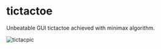 # tictactoe
Unbeatable GUI tictactoe achieved with minimax algorithm. 

![tictacpic](https://i.imgur.com/SGfX7bN.png)
